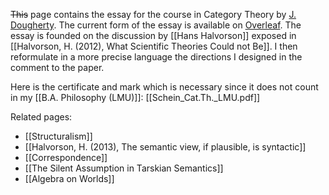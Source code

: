~~This~~ page contains the essay for the course in Category Theory by [J. Dougherty](https://www.mcmp.philosophie.uni-muenchen.de/people/faculty/dougherty_john/index.html). The current form of the essay is available on [Overleaf](https://www.overleaf.com/read/bpgzrdxchmyp#101b9c). The essay is founded on the discussion by [[Hans Halvorson]] exposed in [[Halvorson, H. (2012), What Scientific Theories Could not Be]]. I then reformulate in a more precise language the directions I designed in the comment to the paper.

Here is the certificate and mark which is necessary since it does not count in my [[B.A. Philosophy (LMU)]]: [[Schein_Cat.Th._LMU.pdf]]

Related pages:
- [[Structuralism]]
- [[Halvorson, H. (2013), The semantic view, if plausible, is syntactic]]
- [[Correspondence]]
- [[The Silent Assumption in Tarskian Semantics]]
- [[Algebra on Worlds]]